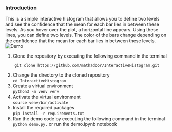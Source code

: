 ### Introduction

This is a simple interactive histogram that allows you to define two levels and see the
confidence that the mean for each bar lies in between these levels. As you hover over the 
plot, a horizontal line appears. Using these lines, you can define two levels. The color 
of the bars change depending on the confidence that the mean for each bar lies in between 
these levels.  
![Demo](demo.gif)

1. Clone the repository by executing the following command in the terminal  
```git clone
    git clone https://github.com/mathadoor/InteractiveHistogram.git
```
2. Change the directory to the cloned repository  
```cd InteractiveHistogram```
3. Create a virtual environment  
```python3 -m venv venv```
4. Activate the virtual environment  
```source venv/bin/activate```
5. Install the required packages  
```pip install -r requirements.txt```
6. Run the demo code by executing the following command in the terminal   
```python demo.py.``` or run the demo.ipynb notebook

